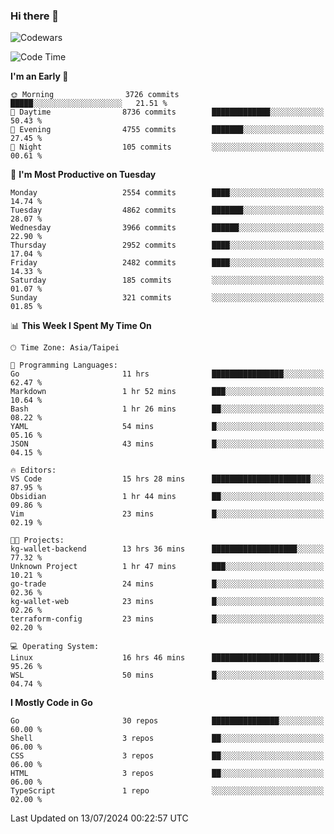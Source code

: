 ### Hi there 👋

![Codewars](https://www.codewars.com/users/omegaatt36/badges/small)

<!--START_SECTION:waka-->
![Code Time](http://img.shields.io/badge/Code%20Time-2%2C604%20hrs%2041%20mins-blue)

**I'm an Early 🐤** 

```text
🌞 Morning                3726 commits        █████░░░░░░░░░░░░░░░░░░░░   21.51 % 
🌆 Daytime                8736 commits        █████████████░░░░░░░░░░░░   50.43 % 
🌃 Evening                4755 commits        ███████░░░░░░░░░░░░░░░░░░   27.45 % 
🌙 Night                  105 commits         ░░░░░░░░░░░░░░░░░░░░░░░░░   00.61 % 
```
📅 **I'm Most Productive on Tuesday** 

```text
Monday                   2554 commits        ████░░░░░░░░░░░░░░░░░░░░░   14.74 % 
Tuesday                  4862 commits        ███████░░░░░░░░░░░░░░░░░░   28.07 % 
Wednesday                3966 commits        ██████░░░░░░░░░░░░░░░░░░░   22.90 % 
Thursday                 2952 commits        ████░░░░░░░░░░░░░░░░░░░░░   17.04 % 
Friday                   2482 commits        ████░░░░░░░░░░░░░░░░░░░░░   14.33 % 
Saturday                 185 commits         ░░░░░░░░░░░░░░░░░░░░░░░░░   01.07 % 
Sunday                   321 commits         ░░░░░░░░░░░░░░░░░░░░░░░░░   01.85 % 
```


📊 **This Week I Spent My Time On** 

```text
🕑︎ Time Zone: Asia/Taipei

💬 Programming Languages: 
Go                       11 hrs              ████████████████░░░░░░░░░   62.47 % 
Markdown                 1 hr 52 mins        ███░░░░░░░░░░░░░░░░░░░░░░   10.64 % 
Bash                     1 hr 26 mins        ██░░░░░░░░░░░░░░░░░░░░░░░   08.22 % 
YAML                     54 mins             █░░░░░░░░░░░░░░░░░░░░░░░░   05.16 % 
JSON                     43 mins             █░░░░░░░░░░░░░░░░░░░░░░░░   04.15 % 

🔥 Editors: 
VS Code                  15 hrs 28 mins      ██████████████████████░░░   87.95 % 
Obsidian                 1 hr 44 mins        ██░░░░░░░░░░░░░░░░░░░░░░░   09.86 % 
Vim                      23 mins             █░░░░░░░░░░░░░░░░░░░░░░░░   02.19 % 

🐱‍💻 Projects: 
kg-wallet-backend        13 hrs 36 mins      ███████████████████░░░░░░   77.32 % 
Unknown Project          1 hr 47 mins        ███░░░░░░░░░░░░░░░░░░░░░░   10.21 % 
go-trade                 24 mins             █░░░░░░░░░░░░░░░░░░░░░░░░   02.36 % 
kg-wallet-web            23 mins             █░░░░░░░░░░░░░░░░░░░░░░░░   02.26 % 
terraform-config         23 mins             █░░░░░░░░░░░░░░░░░░░░░░░░   02.20 % 

💻 Operating System: 
Linux                    16 hrs 46 mins      ████████████████████████░   95.26 % 
WSL                      50 mins             █░░░░░░░░░░░░░░░░░░░░░░░░   04.74 % 
```

**I Mostly Code in Go** 

```text
Go                       30 repos            ███████████████░░░░░░░░░░   60.00 % 
Shell                    3 repos             ██░░░░░░░░░░░░░░░░░░░░░░░   06.00 % 
CSS                      3 repos             ██░░░░░░░░░░░░░░░░░░░░░░░   06.00 % 
HTML                     3 repos             ██░░░░░░░░░░░░░░░░░░░░░░░   06.00 % 
TypeScript               1 repo              ░░░░░░░░░░░░░░░░░░░░░░░░░   02.00 % 
```




 Last Updated on 13/07/2024 00:22:57 UTC
<!--END_SECTION:waka-->

<!--
**omegaatt36/omegaatt36** is a ✨ _special_ ✨ repository because its `README.md` (this file) appears on your GitHub profile.

Here are some ideas to get you started:

- 🔭 I’m currently working on ...
- 🌱 I’m currently learning ...
- 👯 I’m looking to collaborate on ...
- 🤔 I’m looking for help with ...
- 💬 Ask me about ...
- 📫 How to reach me: ...
- 😄 Pronouns: ...
- ⚡ Fun fact: ...
-->
